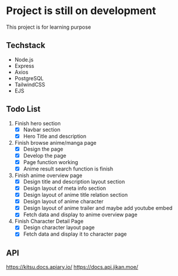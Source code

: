 # Project is still on development

This project is for learning purpose

## Techstack

- Node.js
- Express
- Axios
- PostgreSQL
- TailwindCSS
- EJS

## Todo List

1. Finish hero section
   - [x] Navbar section
   - [x] Hero Title and description

2. Finish browse anime/manga page
   - [x] Design the page
   - [x] Develop the page
   - [x] Page function working
   - [x] Anime result search function is finish

3. Finish anime overview page
   - [x] Design title and description layout section
   - [x] Design layout of meta info section
   - [x] Design layout of anime title relation section
   - [x] Design layout of anime character
   - [x] Design layout of anime trailer and maybe add youtube embed
   - [x] Fetch data and display to anime overview page

4. Finish Character Detail Page
   - [x] Design character layout page
   - [x] Fetch data and display it to character page

## API

https://kitsu.docs.apiary.io/
https://docs.api.jikan.moe/
